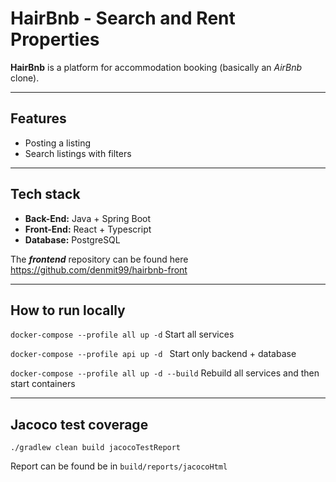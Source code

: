 # HairBnb - Search and Rent Properties

**HairBnb** is a platform for accommodation booking (basically an _AirBnb_ clone).

---
## Features

* Posting a listing
* Search listings with filters

---

## Tech stack

* **Back-End:** Java + Spring Boot
* **Front-End:** React + Typescript
* **Database:** PostgreSQL

The **_frontend_** repository can be found here https://github.com/denmit99/hairbnb-front

---

## How to run locally
`docker-compose --profile all up -d` Start all services

`docker-compose --profile api up -d ` Start only backend + database

`docker-compose --profile all up -d --build`  Rebuild all services and then start containers

---

## Jacoco test coverage
`./gradlew clean build jacocoTestReport`

Report can be found be in `build/reports/jacocoHtml`
